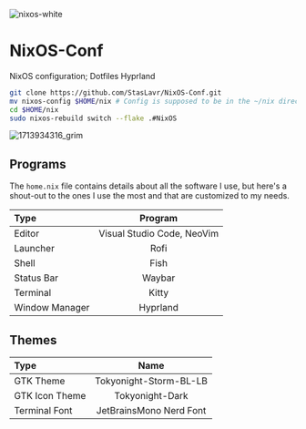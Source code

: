 ![nixos-white](https://github.com/StasLavr/NixOS-Conf/assets/110830098/eb4d66a8-1e6c-4173-a09a-10b7ff26762c)

# NixOS-Conf

NixOS configuration; Dotfiles Hyprland

```bash
git clone https://github.com/StasLavr/NixOS-Conf.git
mv nixos-config $HOME/nix # Config is supposed to be in the ~/nix directory
cd $HOME/nix
sudo nixos-rebuild switch --flake .#NixOS
```

![1713934316_grim](https://github.com/StasLavr/NixOS-Conf/assets/110830098/a947a4ed-e15c-48f3-8fdc-9bf515375a34)

## Programs

The `home.nix` file contains details about all the software I use, but here's a shout-out to the ones I use the most and that are customized to my needs.

| Type           |          Program           |
|:---------------|:--------------------------:|
| Editor         | Visual Studio Code, NeoVim |
| Launcher       |            Rofi            |
| Shell          |            Fish            |
| Status Bar     |           Waybar           |
| Terminal       |           Kitty            |
| Window Manager |          Hyprland          |

## Themes

| Type           |          Name           |
|:---------------|:-----------------------:|
| GTK Theme      | Tokyonight-Storm-BL-LB  |
| GTK Icon Theme |     Tokyonight-Dark     |
| Terminal Font  | JetBrainsMono Nerd Font |
